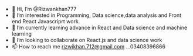 - 👋 Hi, I’m @Rizwankhan777
- 👀 I’m interested in Programming, Data science,data analysis and Front end React Javascriprt work. 
- 🌱 I’m currently learning advance in React and Data science and machine learning
- 💞️ I’m looking to collaborate on React.js and data science work
- 📫 How to reach me rizwikhan.712@gmail.com ...03408396866

<!---
Rizwankhan777/Rizwankhan777 is a ✨ special ✨ repository because its `README.md` (this file) appears on your GitHub profile.
You can click the Preview link to take a look at your changes.
--->

